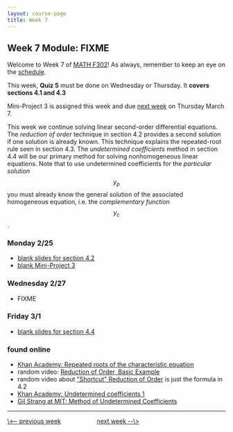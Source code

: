 ```yaml
---
layout: course-page
title: Week 7
---
```


## Week 7 Module: FIXME

Welcome to Week 7 of [MATH F302](index.html)!  As always, remember to keep an eye on the [schedule](schedule.pdf).

This week, **Quiz 5** must be done on Wednesday or Thursday.  It **covers sections 4.1 and 4.3**

Mini-Project 3 is assigned this week and due [next week](week8) on Thursday March 7.

<script type="text/javascript" src="http://cdn.mathjax.org/mathjax/latest/MathJax.js?config=TeX-AMS-MML_HTMLorMML"></script>

This week we continue solving linear second-order differential equations.  The _reduction of order_ technique in section 4.2 provides a second solution if one solution is already known.  This technique explains the repeated-root rule seen in section 4.3.  The _undetermined coefficients_ method in section 4.4 will be our primary method for solving nonhomogeneous linear equations.  Note that to use undetermined coefficients for the _particular solution_ $$y_p$$ you must already know the general solution of the associated homogeneous equation, i.e. the _complementary function_ $$y_c$$.

### Monday 2/25
* [blank slides for section 4.2](assets/slides/4-2.pdf)
* [blank Mini-Project 3](assets/mp/mp3.pdf)

### Wednesday 2/27
* FIXME

### Friday 3/1
* [blank slides for section 4.4](assets/slides/4-4.pdf)

### found online
* [Khan Academy: Repeated roots of the characteristic equation](https://www.khanacademy.org/math/differential-equations/second-order-differential-equations/modal/v/repeated-roots-of-the-characteristic-equation)
* random video: [Reduction of Order, Basic Example](https://www.youtube.com/watch?v=oQSFW8BIrY0)
* random video about ["Shortcut" Reduction of Order](https://www.youtube.com/watch?v=Jm395-EPQ1Y) is just the formula in 4.2
* [Khan Academy: Undetermined coefficients 1](https://www.khanacademy.org/math/differential-equations/second-order-differential-equations/modal/v/undetermined-coefficients-1)
* [Gil Strang at MIT: Method of Undetermined Coefficients](https://ocw.mit.edu/resources/res-18-009-learn-differential-equations-up-close-with-gilbert-strang-and-cleve-moler-fall-2015/differential-equations-and-linear-algebra/second-order-equations/method-of-undetermined-coefficients/)

<hr>
<a align="left" href="week6">\<-- previous week</a>  &nbsp; &nbsp; &nbsp; &nbsp; &nbsp; &nbsp; &nbsp; &nbsp; &nbsp; &nbsp; <a align="right" href="week8">next week --\></a>

